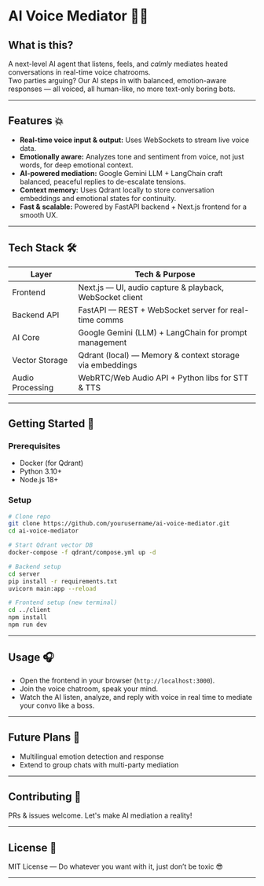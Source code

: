 # AI Voice Mediator 🤖🎤

## What is this?  

A next-level AI agent that listens, feels, and *calmly* mediates heated conversations in real-time voice chatrooms.  
Two parties arguing? Our AI steps in with balanced, emotion-aware responses — all voiced, all human-like, no more text-only boring bots.  

---

## Features 💥

- **Real-time voice input & output:** Uses WebSockets to stream live voice data.  
- **Emotionally aware:** Analyzes tone and sentiment from voice, not just words, for deep emotional context.  
- **AI-powered mediation:** Google Gemini LLM + LangChain craft balanced, peaceful replies to de-escalate tensions.  
- **Context memory:** Uses Qdrant locally to store conversation embeddings and emotional states for continuity.  
- **Fast & scalable:** Powered by FastAPI backend + Next.js frontend for a smooth UX.  

---

## Tech Stack 🛠️  

| Layer           | Tech & Purpose                     |
|-----------------|----------------------------------|
| Frontend        | Next.js — UI, audio capture & playback, WebSocket client  |
| Backend API     | FastAPI — REST + WebSocket server for real-time comms     |
| AI Core         | Google Gemini (LLM) + LangChain for prompt management     |
| Vector Storage  | Qdrant (local) — Memory & context storage via embeddings  |
| Audio Processing| WebRTC/Web Audio API + Python libs for STT & TTS          |

---

## Getting Started 🚦

### Prerequisites  

- Docker (for Qdrant)  
- Python 3.10+  
- Node.js 18+  

### Setup  

```bash
# Clone repo
git clone https://github.com/yourusername/ai-voice-mediator.git
cd ai-voice-mediator

# Start Qdrant vector DB
docker-compose -f qdrant/compose.yml up -d

# Backend setup
cd server
pip install -r requirements.txt
uvicorn main:app --reload

# Frontend setup (new terminal)
cd ../client
npm install
npm run dev
```

---

## Usage 🎧

- Open the frontend in your browser (`http://localhost:3000`).
- Join the voice chatroom, speak your mind.
- Watch the AI listen, analyze, and reply with voice in real time to mediate your convo like a boss.

---

## Future Plans 🔮

- Multilingual emotion detection and response
- Extend to group chats with multi-party mediation

---

## Contributing 🤝

PRs & issues welcome. Let's make AI mediation a reality!

---

## License 📄

MIT License — Do whatever you want with it, just don’t be toxic 😎

---
